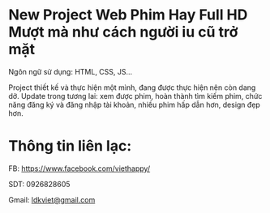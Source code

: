 # New Project Web Phim Hay Full HD Mượt mà như cách người iu cũ trở mặt
 Ngôn ngữ sử dụng: HTML, CSS, JS...
 
 Project thiết kế và thực hiện một mình, đang được thực hiện nên còn dang dở. Update trong tương lai: xem được phim, hoàn thành tìm kiếm phim, chức năng đăng ký và đăng nhập tài khoản, nhiều phim hấp dẫn hơn, design đẹp hơn.
# Thông tin liên lạc:

 FB: https://www.facebook.com/viethappy/
 
 SDT: 0926828605
 
 Gmail: ldkviet@gmail.com
 
